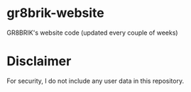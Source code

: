 # gr8brik-website
GR8BRIK's website code (updated every couple of weeks)
# Disclaimer
For security, I do not include any user data in this repository.
